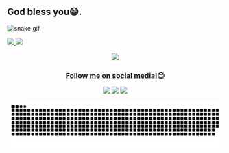 ## God bless you😁.
![snake gif](https://github.com/Wendelkll/Wendelkll/blob/output/github-contribution-grid-snake.gif)


<div>
  <a href="https://github.com/IsraelPina32">
  <img height="180em" src="https://github-readme-stats.vercel.app/api?username=IsraelPina32&show_icons=true&theme=graywhite&include_all_commits=true&count_private=true"/>
  <img height="180em" src="https://github-readme-stats.vercel.app/api/top-langs/?username=IsraelPina32&layout=compact&langs_count=6&theme=graywhite"/>
</div>
<div  style="display: inline_block">

  <div align="center">
  <br>
  <img src="https://user-images.githubusercontent.com/73097560/115834477-dbab4500-a447-11eb-908a-139a6edaec5c.gif">
    

 
<br>
 
### Follow me on social media!😊
 
<div> 
  <a href="https://instagram.com/wendelkll" target="_blank"><img src="https://img.shields.io/badge/-Instagram-%23E4405F?style=for-the-badge&logo=instagram&logoColor=white" target="_blank"></a>
  <a href="devwendelbarbosasilva@gmail.com" target="_blank"><img src="https://img.shields.io/badge/-Gmail-%23333?style=for-the-badge&logo=gmail&logoColor=white" target="_blank"></a>
  <a href="https://www.linkedin.com/in/wendel-silva-2082b2307/" target="_blank"><img src="https://img.shields.io/badge/-LinkedIn-%230077B5?style=for-the-badge&logo=linkedin&logoColor=white" target="_blank"></a>
</div>



![snake gif](https://github.com/Wendelkll/Wendelkll/blob/output/github-contribution-grid-snake.svg)
